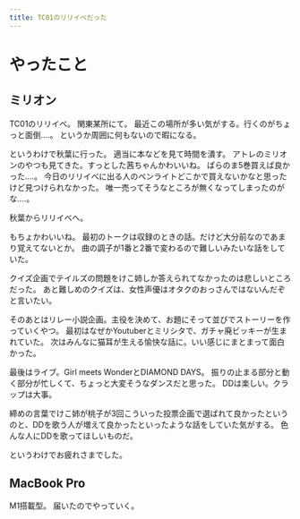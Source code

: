 ```yaml
---
title: TC01のリリイベだった
---
```


# やったこと

## ミリオン

TC01のリリイベ。
関東某所にて。
最近この場所が多い気がする。行くのがちょっと面倒‥‥。
というか周囲に何もないので暇になる。

というわけで秋葉に行った。
適当に本などを見て時間を潰す。
アトレのミリオンのやつも見てきた。すっとした茜ちゃんかわいいね。
ぱらのま5巻買えば良かった‥‥。
今日のリリイベに出る人のペンライトどこかで買えないかなと思ったけど見つけられなかった。
唯一売ってそうなところが無くなってしまったのがな‥‥。

秋葉からリリイベへ。

もちょかわいいね。
最初のトークは収録のときの話。だけど大分前なのであまり覚えてないとか。
曲の調子が1番と2番で変わるので難しいみたいな話をしていた。

クイズ企画でテイルズの問題をけこ姉しか答えられてなかったのは悲しいところだった。
あと難しめのクイズは、女性声優はオタクのおっさんではないんだぞと言いたい。

そのあとはリレー小説企画。主役を決めて、お題にそって並びでストーリーを作っていくやつ。
最初はなぜかYoutuberとミリシタで、ガチャ廃ビッキーが生まれていた。
次はみんなに猫耳が生える愉快な話に。いい感じにまとまって面白かった。

最後はライブ。Girl meets WonderとDIAMOND DAYS。
振りの止まる部分と動く部分が忙しくて、ちょっと大変そうなダンスだと思った。
DDは楽しい。クラップは大事。

締めの言葉でけこ姉が桃子が3回こういった投票企画で選ばれて良かったというのと、DDを歌う人が増えて良かったといったような話をしていた気がする。
色んな人にDDを歌ってほしいものだ。

というわけでお疲れさまでした。

## MacBook Pro

M1搭載型。
届いたのでやっていく。
